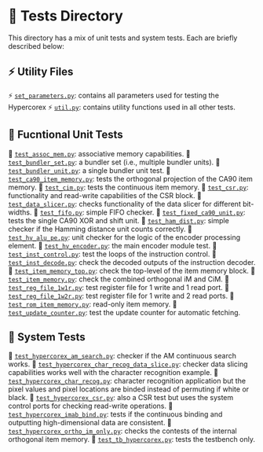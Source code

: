 # :hammer: Tests Directory

This directory has a mix of unit tests and system tests. Each are briefly described below:

## :zap: Utility Files
:zap: [`set_parameters.py`](set_parameters.py): contains all parameters used for testing the Hypercorex
:zap: [`util.py`](util.py): contains utility functions used in all other tests.

## :nut_and_bolt: Fucntional Unit Tests
:nut_and_bolt: [`test_assoc_mem.py`](test_assoc_mem.py): associative memory capabilities.
:nut_and_bolt: [`test_bundler_set.py`](test_bundler_set.py): a bundler set (i.e., multiple bundler units).
:nut_and_bolt: [`test_bundler_unit.py`](test_bundler_unit.py): a single bundler unit test.
:nut_and_bolt: [`test_ca90_item_memory.py`](test_ca90_item_memory.py): tests the orthogonal projection of the CA90 item memory.
:nut_and_bolt: [`test_cim.py`](test_cim.py): tests the continuous item memory.
:nut_and_bolt: [`test_csr.py`](test_csr.py): functionality and read-write capabilities of the CSR block.
:nut_and_bolt: [`test_data_slicer.py`](test_data_slicer.py): checks functionality of the data slicer for different bit-widths.
:nut_and_bolt: [`test_fifo.py`](test_fifo.py): simple FIFO checker.
:nut_and_bolt: [`test_fixed_ca90_unit.py`](test_fixed_ca90_unit.py): tests the single CA90 XOR and shift unit.
:nut_and_bolt: [`test_ham_dist.py`](test_ham_dist.py): simple checker if the Hamming distance unit counts correctly.
:nut_and_bolt: [`test_hv_alu_pe.py`](test_hv_alu_pe.py): unit checker for the logic of the encoder processing element.
:nut_and_bolt: [`test_hv_encoder.py`](test_hv_encoder.py): the main encoder module test.
:nut_and_bolt: [`test_inst_control.py`](test_inst_control.py): test the loops of the instruction control.
:nut_and_bolt: [`test_inst_decode.py`](test_inst_decode.py): check the decoded outputs of the instruction decoder.
:nut_and_bolt: [`test_item_memory_top.py`](test_item_memory_top.py): check the top-level of the item memory block.
:nut_and_bolt: [`test_item_memory.py`](test_item_memory.py): check the combined orthogonal iM and CiM.
:nut_and_bolt: [`test_reg_file_1w1r.py`](test_reg_file_1w1r.py): test register file for 1 write and 1 read port.
:nut_and_bolt: [`test_reg_file_1w2r.py`](test_reg_file_1w2r.py): test register file for 1 write and 2 read ports.
:nut_and_bolt: [`test_rom_item_memory.py`](test_rom_item_memory.py): read-only item memory.
:nut_and_bolt: [`test_update_counter.py`](test_update_counter.py): test the update counter for automatic fetching.


## :iphone: System Tests
:iphone: [`test_hypercorex_am_search.py`](test_hypercorex_am_search.py): checker if the AM continuous search works.
:iphone: [`test_hypercorex_char_recog_data_slice.py`](test_hypercorex_char_recog_data_slice.py): checker data slicing capabilities works well with the character recognition example.
:iphone: [`test_hypercorex_char_recog.py`](test_hypercorex_char_recog.py): character recognition application but the pixel values and pixel locations are binded instead of permuting if white or black.
:iphone: [`test_hypercorex_csr.py`](test_hypercorex_csr.py): also a CSR test but uses the system control ports for checking read-write operations.
:iphone: [`test_hypercorex_imab_bind.py`](test_hypercorex_imab_bind.py): tests if the continuous binding and outputting high-dimensional data are consistent.
:iphone: [`test_hypercorex_ortho_im_only.py`](test_hypercorex_ortho_im_only.py): checks the contests of the internal orthogonal item memory.
:iphone: [`test_tb_hypercorex.py`](test_tb_hypercorex.py): tests the testbench only.
